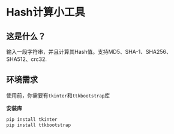 # Hash计算小工具
## 这是什么？
输入一段字符串，并且计算其Hash值。支持MD5、SHA-1、SHA256、SHA512、crc32.
## 环境需求
使用前，你需要有`tkinter`和`ttkbootstrap`库

**安装库**
```  bash
pip install tkinter
pip install ttkbootstrap
```
